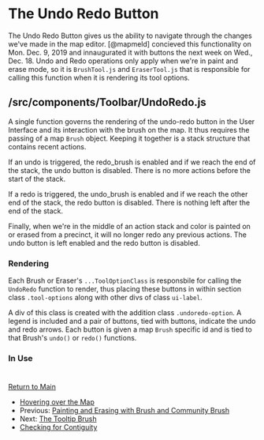 # The Undo Redo Button 

The Undo Redo Button gives us the ability to navigate through the changes
we've made in the map editor. [@mapmeld] concieved this functionality on Mon. Dec. 9,
2019 and innaugurated it with buttons the next week on Wed., Dec. 18. Undo and
Redo operations only apply when we're in paint and erase mode, so it is `BrushTool.js`
and `EraserTool.js` that is responsible for calling this function when it is rendering
its tool options.

## /src/components/Toolbar/UndoRedo.js

A single function governs the rendering of the undo-redo button in the
User Interface and its interaction with the brush on the map. It thus
requires the passing of a map `Brush` object. Keeping it
together is a stack structure that contains recent actions.


If an undo is triggered, the redo_brush is enabled and if we 
reach the end of the stack, the undo button is disabled. There
is no more actions before the start of the stack. 

If a redo is triggered, the undo_brush is enabled and if we
reach the other end of the stack, the redo button is disabled. There is
nothing left after the end of the stack. 

Finally, when we're in the middle of an action stack and color is painted
on or erased from a precinct, it will no longer redo any previous actions. 
The undo button is left enabled and the redo button is disabled. 

### Rendering

Each Brush or Eraser's `...ToolOptionClass` is responsbile for calling
the `UndoRedo` function to render, thus placing these buttons in within
section class `.tool-options` along with other divs of class `ui-label`.

A div of this class is created with the addition class `.undoredo-option`.
A legend is included and a pair of buttons, tied with buttons, indicate
the undo and redo arrows. Each button is given a map `Brush` specific id and
is tied to that Brush's `undo()` or `redo()` functions. 

### In Use

# # 

[Return to Main](../README.md)
- [Hovering over the Map](./4drawing/hover.md)
- Previous: [Painting and Erasing with Brush and Community Brush](./4drawing/brush.md)
- Next: [The Tooltip Brush](./4drawing/tooltip.md)
- [Checking for Contiguity](./4drawing/contiguity.md)

